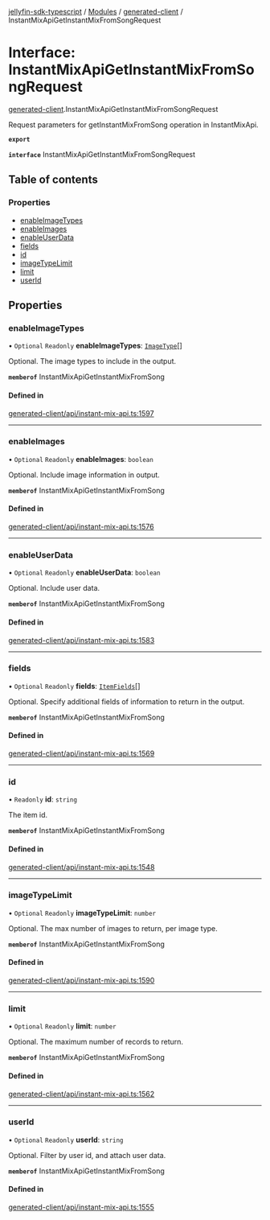 [jellyfin-sdk-typescript](../README.md) / [Modules](../modules.md) / [generated-client](../modules/generated_client.md) / InstantMixApiGetInstantMixFromSongRequest

# Interface: InstantMixApiGetInstantMixFromSongRequest

[generated-client](../modules/generated_client.md).InstantMixApiGetInstantMixFromSongRequest

Request parameters for getInstantMixFromSong operation in InstantMixApi.

**`export`**

**`interface`** InstantMixApiGetInstantMixFromSongRequest

## Table of contents

### Properties

- [enableImageTypes](generated_client.InstantMixApiGetInstantMixFromSongRequest.md#enableimagetypes)
- [enableImages](generated_client.InstantMixApiGetInstantMixFromSongRequest.md#enableimages)
- [enableUserData](generated_client.InstantMixApiGetInstantMixFromSongRequest.md#enableuserdata)
- [fields](generated_client.InstantMixApiGetInstantMixFromSongRequest.md#fields)
- [id](generated_client.InstantMixApiGetInstantMixFromSongRequest.md#id)
- [imageTypeLimit](generated_client.InstantMixApiGetInstantMixFromSongRequest.md#imagetypelimit)
- [limit](generated_client.InstantMixApiGetInstantMixFromSongRequest.md#limit)
- [userId](generated_client.InstantMixApiGetInstantMixFromSongRequest.md#userid)

## Properties

### enableImageTypes

• `Optional` `Readonly` **enableImageTypes**: [`ImageType`](../enums/generated_client.ImageType.md)[]

Optional. The image types to include in the output.

**`memberof`** InstantMixApiGetInstantMixFromSong

#### Defined in

[generated-client/api/instant-mix-api.ts:1597](https://github.com/thornbill/jellyfin-sdk-typescript/blob/e4df7f8/src/generated-client/api/instant-mix-api.ts#L1597)

___

### enableImages

• `Optional` `Readonly` **enableImages**: `boolean`

Optional. Include image information in output.

**`memberof`** InstantMixApiGetInstantMixFromSong

#### Defined in

[generated-client/api/instant-mix-api.ts:1576](https://github.com/thornbill/jellyfin-sdk-typescript/blob/e4df7f8/src/generated-client/api/instant-mix-api.ts#L1576)

___

### enableUserData

• `Optional` `Readonly` **enableUserData**: `boolean`

Optional. Include user data.

**`memberof`** InstantMixApiGetInstantMixFromSong

#### Defined in

[generated-client/api/instant-mix-api.ts:1583](https://github.com/thornbill/jellyfin-sdk-typescript/blob/e4df7f8/src/generated-client/api/instant-mix-api.ts#L1583)

___

### fields

• `Optional` `Readonly` **fields**: [`ItemFields`](../enums/generated_client.ItemFields.md)[]

Optional. Specify additional fields of information to return in the output.

**`memberof`** InstantMixApiGetInstantMixFromSong

#### Defined in

[generated-client/api/instant-mix-api.ts:1569](https://github.com/thornbill/jellyfin-sdk-typescript/blob/e4df7f8/src/generated-client/api/instant-mix-api.ts#L1569)

___

### id

• `Readonly` **id**: `string`

The item id.

**`memberof`** InstantMixApiGetInstantMixFromSong

#### Defined in

[generated-client/api/instant-mix-api.ts:1548](https://github.com/thornbill/jellyfin-sdk-typescript/blob/e4df7f8/src/generated-client/api/instant-mix-api.ts#L1548)

___

### imageTypeLimit

• `Optional` `Readonly` **imageTypeLimit**: `number`

Optional. The max number of images to return, per image type.

**`memberof`** InstantMixApiGetInstantMixFromSong

#### Defined in

[generated-client/api/instant-mix-api.ts:1590](https://github.com/thornbill/jellyfin-sdk-typescript/blob/e4df7f8/src/generated-client/api/instant-mix-api.ts#L1590)

___

### limit

• `Optional` `Readonly` **limit**: `number`

Optional. The maximum number of records to return.

**`memberof`** InstantMixApiGetInstantMixFromSong

#### Defined in

[generated-client/api/instant-mix-api.ts:1562](https://github.com/thornbill/jellyfin-sdk-typescript/blob/e4df7f8/src/generated-client/api/instant-mix-api.ts#L1562)

___

### userId

• `Optional` `Readonly` **userId**: `string`

Optional. Filter by user id, and attach user data.

**`memberof`** InstantMixApiGetInstantMixFromSong

#### Defined in

[generated-client/api/instant-mix-api.ts:1555](https://github.com/thornbill/jellyfin-sdk-typescript/blob/e4df7f8/src/generated-client/api/instant-mix-api.ts#L1555)
